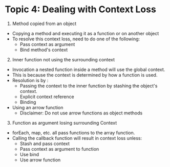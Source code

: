 # Topic 4: Dealing with Context Loss

1. Method copied from an object
- Copying a method and executing it as a function or on another object
- To resolve this context loss, need to do one of the following:
  * Pass context as argument
  * Bind method's context

2. Inner function not using the surrounding context
- Invocation a nested function inside a method will use the global context.
- This is because the context is determined by how a function is used.
- Resolution is by :
  * Passing the context to the inner function by stashing the object's context.
  * Explicit context reference
  * Binding
- Using an arrow function
  * Disclaimer: Do not use arrow functions as object methods

3. Function as argument losing surrounding Context
  - forEach, map, etc. all pass functions to the array function.
  - Calling the callback function will result in context loss unless:
    * Stash and pass context
    * Pass context as argument to function
    * Use bind
    * Use arrow function

